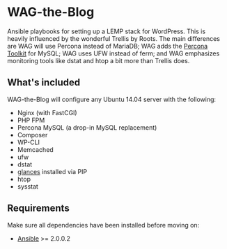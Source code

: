 # WAG-the-Blog

Ansible playbooks for setting up a LEMP stack for WordPress. This is heavily influenced by the wonderful Trellis by Roots. The main differences are WAG will use Percona instead of MariaDB; WAG adds the [Percona Toolkit](https://www.percona.com/software/mysql-tools/percona-toolkit) for MySQL; WAG uses UFW instead of ferm; and WAG emphasizes monitoring tools like dstat and htop a bit more than Trellis does.

## What's included

WAG-the-Blog will configure any Ubuntu 14.04 server with the following:

* Nginx (with FastCGI)
* PHP FPM
* Percona MySQL (a drop-in MySQL replacement)
* Composer
* WP-CLI
* Memcached
* ufw
* dstat 
* [glances](https://github.com/nicolargo/glances) installed via PIP
* htop
* sysstat

## Requirements

Make sure all dependencies have been installed before moving on:

* [Ansible](http://docs.ansible.com/ansible/intro_installation.html#latest-releases-via-pip) >= 2.0.0.2

